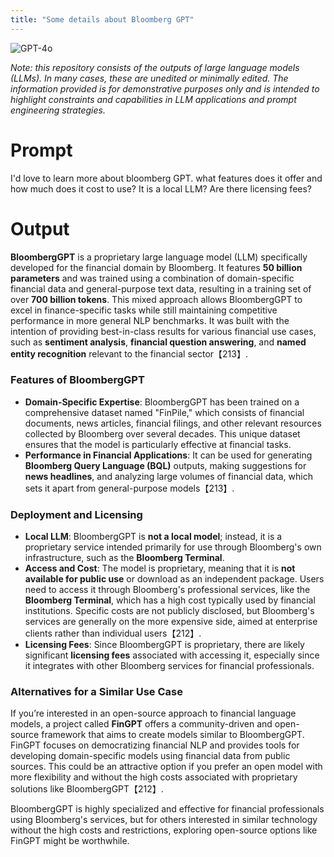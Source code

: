 ```yaml
---
title: "Some details about Bloomberg GPT"
---
```

![GPT-4o](https://img.shields.io/badge/GPT--4o-3333FF?style=for-the-badge&logo=openai&logoColor=white)



*Note: this repository consists of the outputs of large language models (LLMs). In many cases, these are unedited or minimally edited. The information provided is for demonstrative purposes only and is intended to highlight constraints and capabilities in LLM applications and prompt engineering strategies.*


# Prompt

I'd love to learn more about bloomberg GPT. what features does it offer and how much does it cost to use? It is a local LLM? Are there licensing fees?

# Output

**BloombergGPT** is a proprietary large language model (LLM) specifically developed for the financial domain by Bloomberg. It features **50 billion parameters** and was trained using a combination of domain-specific financial data and general-purpose text data, resulting in a training set of over **700 billion tokens**. This mixed approach allows BloombergGPT to excel in finance-specific tasks while still maintaining competitive performance in more general NLP benchmarks. It was built with the intention of providing best-in-class results for various financial use cases, such as **sentiment analysis**, **financial question answering**, and **named entity recognition** relevant to the financial sector【213】.

### Features of BloombergGPT
- **Domain-Specific Expertise**: BloombergGPT has been trained on a comprehensive dataset named "FinPile," which consists of financial documents, news articles, financial filings, and other relevant resources collected by Bloomberg over several decades. This unique dataset ensures that the model is particularly effective at financial tasks.
- **Performance in Financial Applications**: It can be used for generating **Bloomberg Query Language (BQL)** outputs, making suggestions for **news headlines**, and analyzing large volumes of financial data, which sets it apart from general-purpose models【213】.

### Deployment and Licensing
- **Local LLM**: BloombergGPT is **not a local model**; instead, it is a proprietary service intended primarily for use through Bloomberg's own infrastructure, such as the **Bloomberg Terminal**.
- **Access and Cost**: The model is proprietary, meaning that it is **not available for public use** or download as an independent package. Users need to access it through Bloomberg's professional services, like the **Bloomberg Terminal**, which has a high cost typically used by financial institutions. Specific costs are not publicly disclosed, but Bloomberg's services are generally on the more expensive side, aimed at enterprise clients rather than individual users【212】.
- **Licensing Fees**: Since BloombergGPT is proprietary, there are likely significant **licensing fees** associated with accessing it, especially since it integrates with other Bloomberg services for financial professionals.

### Alternatives for a Similar Use Case
If you’re interested in an open-source approach to financial language models, a project called **FinGPT** offers a community-driven and open-source framework that aims to create models similar to BloombergGPT. FinGPT focuses on democratizing financial NLP and provides tools for developing domain-specific models using financial data from public sources. This could be an attractive option if you prefer an open model with more flexibility and without the high costs associated with proprietary solutions like BloombergGPT【212】.

BloombergGPT is highly specialized and effective for financial professionals using Bloomberg's services, but for others interested in similar technology without the high costs and restrictions, exploring open-source options like FinGPT might be worthwhile.